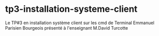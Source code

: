 # tp3-installation-systeme-client
Le TP#3 en installation système client sur les cmd de Terminal
Emmanuel Parisien Bourgeois
présenté à l'enseignant M.David Turcotte

